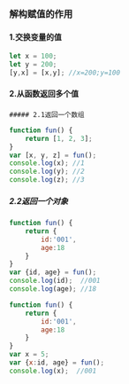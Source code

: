 ### 解构赋值的作用

#### 1.交换变量的值

```javascript
let x = 100;
let y = 200;
[y,x] = [x,y]; //x=200;y=100
```

#### 2.从函数返回多个值

	##### 2.1返回一个数组

```javascript
function fun() {
    return [1, 2, 3];
}
var [x, y, z] = fun();
console.log(x); //1
console.log(y); //2
console.log(z); //3
```

##### 2.2返回一个对象

```JavaScript
function fun() {
    return {
        id:'001',
        age:18
    }
}
var {id, age} = fun();
console.log(id);  //001
console.log(age); //18
```

```javascript
function fun() {
    return {
        id:'001',
        age:18
    }
}
var x = 5;
var {x:id, age} = fun();
console.log(x);  //001
```





